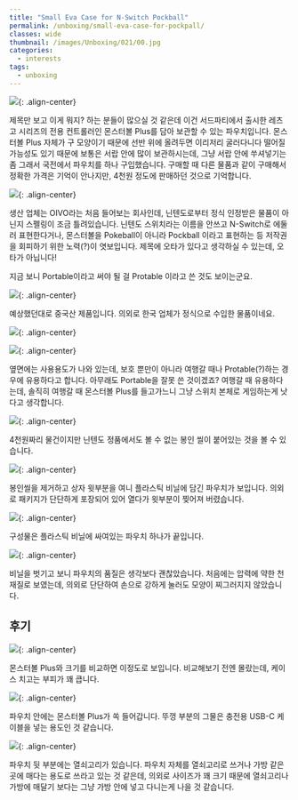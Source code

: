 ```yaml
---
title: "Small Eva Case for N-Switch Pockball"
permalink: /unboxing/small-eva-case-for-pockpall/
classes: wide
thumbnail: /images/Unboxing/021/00.jpg
categories:
  - interests
tags:
  - unboxing
---
```


![](/images/Unboxing/021/00.jpg){: .align-center}

제목만 보고 이게 뭐지? 하는 분들이 많으실 것 같은데 이건 서드파티에서 출시한 레츠고 시리즈의 전용 컨트롤러인 몬스터볼 Plus를 담아 보관할 수 있는 파우치입니다. 몬스터볼 Plus 자체가 구 모양이기 때문에 선반 위에 올려두면 이리저리 굴러다니다 떨어질 가능성도 있기 때문에 보통은 서랍 안에 많이 보관하시는데, 그냥 서랍 안에 쑤셔넣기는 좀 그래서 국전에서 파우치를 하나 구입했습니다. 구매할 때 다른 물품과 같이 구매해서 정확한 가격은 기억이 안나지만, 4천원 정도에 판매하던 것으로 기억합니다.

![](/images/Unboxing/021/01.jpg){: .align-center}

생산 업체는 OIVO라는 처음 들어보는 회사인데, 닌텐도로부터 정식 인정받은 물품이 아닌지 스펠링이 조금 틀려있습니다. 닌텐도 스위치라는 이름을 안쓰고 N-Switch로 에둘러 표현한다거나, 몬스터볼을 Pokeball이 아니라 Pockball 이라고 표현하는 등 저작권을 회피하기 위한 노력(?)이 엿보입니다. 제목에 오타가 있다고 생각하실 수 있는데, 오타가 아닙니다!

지금 보니 Portable이라고 써야 될 걸 Protable 이라고 쓴 것도 보이는군요.

![](/images/Unboxing/021/02.jpg){: .align-center}

예상했던대로 중국산 제품입니다. 의외로 한국 업체가 정식으로 수입한 물품이네요.

![](/images/Unboxing/021/03.jpg){: .align-center}

![](/images/Unboxing/021/04.jpg){: .align-center}

옆면에는 사용용도가 나와 있는데, 보호 뿐만이 아니라 여행갈 때나 Protable(?)하는 경우에 유용하다고 합니다. 아무래도 Portable을 잘못 쓴 것이겠죠? 여행갈 때 유용하다는데, 솔직히 여행갈 때 몬스터볼 Plus를 들고가느니 그냥 스위치 본체로 게임하는게 낫다고 생각합니다.

![](/images/Unboxing/021/05.jpg){: .align-center}

4천원짜리 물건이지만 닌텐도 정품에서도 볼 수 없는 봉인 씰이 붙어있는 것을 볼 수 있습니다.

![](/images/Unboxing/021/06.jpg){: .align-center}

봉인씰을 제거하고 상자 윗부분을 여니 플라스틱 비닐에 담긴 파우치가 보입니다. 의외로 패키지가 단단하게 포장되어 있어 열다가 윗부분이 찢어져 버렸습니다.

![](/images/Unboxing/021/07.jpg){: .align-center}

구성물은 플라스틱 비닐에 싸여있는 파우치 하나가 끝입니다.

![](/images/Unboxing/021/08.jpg){: .align-center}

비닐을 벗기고 보니 파우치의 품질은 생각보다 괜찮았습니다. 처음에는 압력에 약한 천 재질로 보였는데, 의외로 단단하여 손으로 강하게 눌러도 모양이 찌그러지지 않았습니다.

## 후기

![](/images/Unboxing/021/09.jpg){: .align-center}

몬스터볼 Plus와 크기를 비교하면 이정도로 보입니다. 비교해보기 전엔 몰랐는데, 케이스 치고는 부피가 꽤 큽니다.

![](/images/Unboxing/021/10.jpg){: .align-center}

파우치 안에는 몬스터볼 Plus가 쏙 들어갑니다. 뚜껑 부분의 그물은 충전용 USB-C 케이블을 넣는 용도인 것 같습니다.

![](/images/Unboxing/021/11.jpg){: .align-center}

파우치 뒷 부분에는 열쇠고리가 있습니다. 파우치 자체를 열쇠고리로 쓰거나 가방 같은 곳에 매다는 용도로 쓰라고 있는 것 같은데, 의외로 사이즈가 꽤 크기 때문에 열쇠고리나 가방에 매달기 보다는 그냥 가방 안에 넣고 다니는게 나을 것 같습니다.